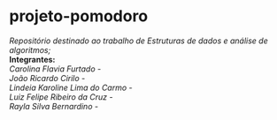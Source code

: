 # projeto-pomodoro
*Repositório destinado ao trabalho de Estruturas de dados e análise de algoritmos;*
**<br /> Integrantes:**
*<br /> Carolina Flavia Furtado -*
*<br /> João Ricardo Cirilo -*
*<br /> Lindeia Karoline Lima do Carmo -*
*<br /> Luiz Felipe Ribeiro da Cruz -* 
*<br /> Rayla Silva Bernardino -*

